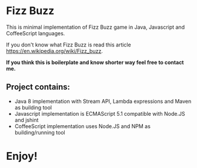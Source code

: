 # Fizz Buzz

This is minimal implementation of Fizz Buzz game in Java, Javascript and CoffeeScript languages.

If you don't know what Fizz Buzz is read this article https://en.wikipedia.org/wiki/Fizz_buzz.

**If you think this is boilerplate and know shorter way feel free to contact me.**

## Project contains:
* Java 8 implementation with Stream API, Lambda expressions and Maven as building tool
* Javascript implementation is ECMAScript 5.1 compatible with Node.JS and jshint
* CoffeeScript implementation uses Node.JS and NPM as building/running tool

# Enjoy!
